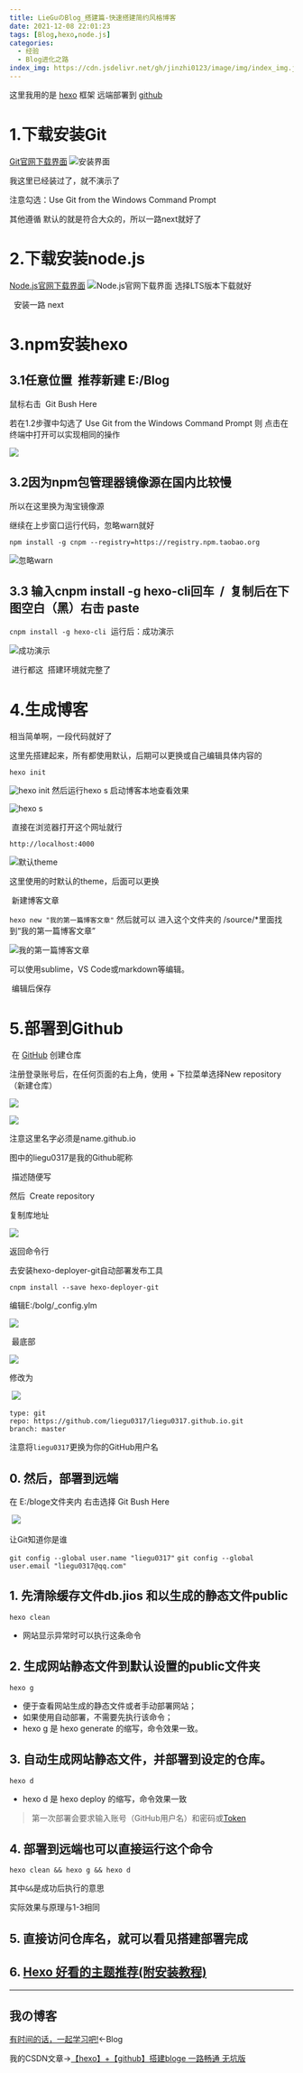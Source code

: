 ```yaml
---
title: LieGuのBlog_搭建篇-快速搭建简约风格博客
date: 2021-12-08 22:01:23
tags: [Blog,hexo,node.js]
categories: 
  - 经验
  - Blog进化之路
index_img: https://cdn.jsdelivr.net/gh/jinzhi0123/image/img/index_img.jpg
---
```




这里我用的是 [hexo](https://hexo.io/zh-cn/index.html) 框架 远端部署到 [github](https://github.com/)

# 1.下载安装Git

[Git官网下载界面](https://git-scm.com/)
![安装界面](https://img-blog.csdnimg.cn/d47ea00990424a1ab10f59fb41874dba.png?x-oss-process=image/watermark,type_d3F5LXplbmhlaQ,shadow_50,text_Q1NETiBA54ix5ZCD6LGG55qu,size_20,color_FFFFFF,t_70,g_se,x_16)

我这里已经装过了，就不演示了

注意勾选：Use Git from the Windows Command Prompt

其他遵循 默认的就是符合大众的，所以一路next就好了

# 2.下载安装node.js

[Node.js官网下载界面](http://nodejs.cn/download/)
![Node.js官网下载界面](https://img-blog.csdnimg.cn/5f72cf63dccc436caaa09d0107535bab.png?x-oss-process=image/watermark,type_d3F5LXplbmhlaQ,shadow_50,text_Q1NETiBA54ix5ZCD6LGG55qu,size_20,color_FFFFFF,t_70,g_se,x_16)
选择LTS版本下载就好

  安装一路 next

# 3.npm安装hexo

## 3.1任意位置  推荐新建 E:/Blog 
鼠标右击  Git Bush Here

若在1.2步骤中勾选了 Use Git from the Windows Command Prompt 则 点击在终端中打开可以实现相同的操作

![](https://img-blog.csdnimg.cn/eb359ffff1cc4530a5684bfb7d2eba6d.png?x-oss-process=image/watermark,type_d3F5LXplbmhlaQ,shadow_50,text_Q1NETiBA54ix5ZCD6LGG55qu,size_20,color_FFFFFF,t_70,g_se,x_16)

## 3.2因为npm包管理器镜像源在国内比较慢
所以在这里换为淘宝镜像源

继续在上步窗口运行代码，忽略warn就好

```npm install -g cnpm --registry=https://registry.npm.taobao.org```

![忽略warn](https://img-blog.csdnimg.cn/f81147eb66384e8ca521c71241994992.png?x-oss-process=image/watermark,type_d3F5LXplbmhlaQ,shadow_50,text_Q1NETiBA54ix5ZCD6LGG55qu,size_20,color_FFFFFF,t_70,g_se,x_16)

## 3.3 输入cnpm install -g hexo-cli回车  /  复制后在下图空白（黑）右击 paste
```cnpm install -g hexo-cli```
 运行后：成功演示

![成功演示](https://img-blog.csdnimg.cn/e6733180d5f34ac98eb36aae58dd520e.png?x-oss-process=image/watermark,type_d3F5LXplbmhlaQ,shadow_50,text_Q1NETiBA54ix5ZCD6LGG55qu,size_20,color_FFFFFF,t_70,g_se,x_16)

 进行都这  搭建环境就完整了

# 4.生成博客

相当简单啊，一段代码就好了   

这里先搭建起来，所有都使用默认，后期可以更换或自己编辑具体内容的

```hexo init```

![hexo init](https://img-blog.csdnimg.cn/5406bc7435cd4367a84c5f6603273d6b.png?x-oss-process=image/watermark,type_d3F5LXplbmhlaQ,shadow_50,text_Q1NETiBA54ix5ZCD6LGG55qu,size_20,color_FFFFFF,t_70,g_se,x_16)
然后运行hexo s 启动博客本地查看效果

![hexo s](https://img-blog.csdnimg.cn/cb15953cea55418a9f2ac40c9025a8dc.png?x-oss-process=image/watermark,type_d3F5LXplbmhlaQ,shadow_50,text_Q1NETiBA54ix5ZCD6LGG55qu,size_20,color_FFFFFF,t_70,g_se,x_16)

 直接在浏览器打开这个网址就行

 ```http://localhost:4000```

![默认theme](https://img-blog.csdnimg.cn/0f5ec7b0bc014b1f91730585ab8f8d47.png?x-oss-process=image/watermark,type_d3F5LXplbmhlaQ,shadow_50,text_Q1NETiBA54ix5ZCD6LGG55qu,size_20,color_FFFFFF,t_70,g_se,x_16)

这里使用的时默认的theme，后面可以更换

 新建博客文章

```hexo new "我的第一篇博客文章"```
然后就可以 进入这个文件夹的 /source/*里面找到“我的第一篇博客文章”

![我的第一篇博客文章](https://img-blog.csdnimg.cn/9670f1393c324149854f31f3f39bcbc4.png?x-oss-process=image/watermark,type_d3F5LXplbmhlaQ,shadow_50,text_Q1NETiBA54ix5ZCD6LGG55qu,size_20,color_FFFFFF,t_70,g_se,x_16)

可以使用sublime，VS Code或markdown等编辑。

 编辑后保存

# 5.部署到Github


 在 [GitHub](https://github.com/LIEGU0317) 创建仓库

注册登录账号后，在任何页面的右上角，使用 + 下拉菜单选择New repository（新建仓库）


![](https://img-blog.csdnimg.cn/img_convert/93f3fe27cd8bc9824d3f56692754c762.png)

![](https://img-blog.csdnimg.cn/c41a138dd5fc4be081b0c268ee779d6f.png?x-oss-process=image/watermark,type_d3F5LXplbmhlaQ,shadow_50,text_Q1NETiBA54ix5ZCD6LGG55qu,size_13,color_FFFFFF,t_70,g_se,x_16)

注意这里名字必须是name.github.io

图中的liegu0317是我的Github昵称

 描述随便写

然后  Create repository 

复制库地址

![](https://img-blog.csdnimg.cn/cc868874836c475db37582c984dbd4ea.jpg?x-oss-process=image/watermark,type_d3F5LXplbmhlaQ,shadow_50,text_Q1NETiBA54ix5ZCD6LGG55qu,size_20,color_FFFFFF,t_70,g_se,x_16)

返回命令行

去安装hexo-deployer-git自动部署发布工具

```cnpm install --save hexo-deployer-git```

编辑E:/bolg/_config.ylm 

![](https://img-blog.csdnimg.cn/33f4524f85fc435aa6a0b38078f40c69.png?x-oss-process=image/watermark,type_d3F5LXplbmhlaQ,shadow_50,text_Q1NETiBA54ix5ZCD6LGG55qu,size_20,color_FFFFFF,t_70,g_se,x_16)


 最底部

![](https://img-blog.csdnimg.cn/0dbe3cf961a54621a87f590f69fd45e7.png?x-oss-process=image/watermark,type_d3F5LXplbmhlaQ,shadow_50,text_Q1NETiBA54ix5ZCD6LGG55qu,size_20,color_FFFFFF,t_70,g_se,x_16)

修改为

 ![](https://img-blog.csdnimg.cn/b58dee1885d74fff98c2400fba9273d6.png?x-oss-process=image/watermark,type_d3F5LXplbmhlaQ,shadow_50,text_Q1NETiBA54ix5ZCD6LGG55qu,size_20,color_FFFFFF,t_70,g_se,x_16)

  

```
type: git
repo: https://github.com/liegu0317/liegu0317.github.io.git
branch: master
```

注意将`liegu0317`更换为你的GitHub用户名

## 0. 然后，部署到远端


在 E:/bloge文件夹内 右击选择 Git Bush Here

 ![](https://img-blog.csdnimg.cn/7a1188a2ab32426ba3d6e7e266ae91c4.png?x-oss-process=image/watermark,type_d3F5LXplbmhlaQ,shadow_50,text_Q1NETiBA54ix5ZCD6LGG55qu,size_12,color_FFFFFF,t_70,g_se,x_16)

让Git知道你是谁

```git config --global user.name "liegu0317"```
```git config --global user.email "liegu0317@qq.com"```

## 1. 先清除缓存文件db.jios 和以生成的静态文件public


```hexo clean```

- 网站显示异常时可以执行这条命令

## 2. 生成网站静态文件到默认设置的public文件夹

```hexo g```

- 便于查看网站生成的静态文件或者手动部署网站；
- 如果使用自动部署，不需要先执行该命令；
- hexo g 是 hexo generate 的缩写，命令效果一致。

## 3. 自动生成网站静态文件，并部署到设定的仓库。

```hexo d```
- hexo d 是 hexo deploy 的缩写，命令效果一致

> 第一次部署会要求输入账号（GitHub用户名）和密码或[Token](https://github.com/settings/tokens)

## 4. 部署到远端也可以直接运行这个命令

```hexo clean && hexo g && hexo d```

其中```&&```是成功后执行的意思

实际效果与原理与1-3相同

## 5. 直接访问仓库名，就可以看见搭建部署完成

## 6. [Hexo 好看的主题推荐(附安装教程)](https://blog.csdn.net/zgd826237710/article/details/99671027)

---
## 我の博客

[有时间的话，一起学习吧!](https://liegu0317.github.io/)←Blog

我的CSDN文章→[【hexo】+【github】搭建bloge 一路畅通 无坑版](https://blog.csdn.net/liegu0317/article/details/121798595?spm=1001.2014.3001.5501)